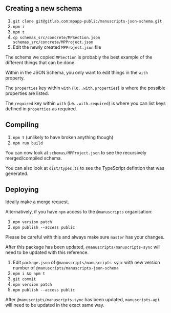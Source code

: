 ## Creating a new schema

1. `git clone git@gitlab.com:mpapp-public/manuscripts-json-schema.git`
2. `npm i`
3. `npm t`
4. `cp schemas_src/concrete/MPSection.json schemas_src/concrete/MPProject.json`
5. Edit the newly created `MPProject.json` file

The schema we copied `MPSection` is probably the best example of the different
things that can be done.

Within in the JSON Schema, you only want to edit things in the `with` property.

The `properties` key within `with` (i.e. `.with.properties`) is where the
possible properties are listed.

The `required` key within `with` (i.e. `.with.required`) is where you can list
keys defined in `properties` as required.

## Compiling

1. `npm t` (unlikely to have broken anything though)
2. `npm run build`

You can now look at `schemas/MPProject.json` to see the recursively
merged/compiled schema.

You can also look at `dist/types.ts` to see the TypeScript defintion that was
generated.

## Deploying

Ideally make a merge request.

Alternatively, if you have `npm` access to the `@manuscripts` organisation:

1. `npm version patch`
2. `npm publish --access public`

Please be careful with this and always make sure `master` has your changes.

After this package has been updated, `@manuscripts/manuscripts-sync` will need
to be updated with this reference.

1. Edit `package.json` of `@manuscripts/manuscripts-sync` with new version
   number of `@manuscripts/manuscripts-json-schema`
2. `npm i && npm t`
3. `git commit`
4. `npm version patch`
5. `npm publish --access public`

After `@manuscripts/manuscripts-sync` has been updated, `manuscripts-api` will
need to be updated in the exact same way.
